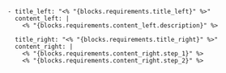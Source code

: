     - title_left: "<% "{blocks.requirements.title_left}" %>"
      content_left: |
        <% "{blocks.requirements.content_left.description}" %>
        
      title_right: "<% "{blocks.requirements.title_right}" %>"
      content_right: |
        <% "{blocks.requirements.content_right.step_1}" %>
        <% "{blocks.requirements.content_right.step_2}" %>